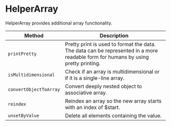 # HelperArray
HelperArray provides additional array functionality.

| Method | Description |
| --- | --- |
| `printPretty` | Pretty print is used to format the data. The data can be represented in a more readable form for humans by using pretty printing. |
| `isMultidimensional` | Check if an array is multidimensional or if it is a single-line array. |
| `convertObjectToArray` | Convert deeply nested object to associative array. |
| `reindex` | Reindex an array so the new array starts with an index of $start. |
| `unsetByValue` | Delete all elements containing the value. |
